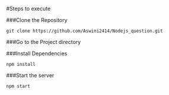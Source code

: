 #Steps to execute

###Clone the Repository

```
git clone https://github.com/Aswini2414/Nodejs_question.git
```

###Go to the Project directory

###Install Dependencies

```
npm install
```

###Start the server

```
npm start
```
